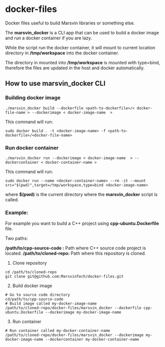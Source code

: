 # docker-files

Docker files useful to build Marsvin libraries or something else.

The **marsvin_docker** is a CLI app that can be used to build a docker image and run a docker container if you are lazy.

While the script run the docker container, it will mount to current location directory in **/tmp/workspace** into the docker container.

The directory in mounted into **/tmp/workspace** is mounted with type=bind, therefore the files are updated in the host and docker automatically.

## How to use **marsvin_docker** CLI

### Building docker image

```
./marsvin_docker build --dockerfile <path-to-dockerfile>/< docker-file-name > --dockerimage < docker-image-name  >
```

This command will run:
```
sudo docker build . -t <docker-image-name> -f <path-to-dockerfile>/<docker-file-name>
```

### Run docker container

```
./marsvin_docker run --dockerimage < docker-image-name  > --dockercontainer < docker-container-name >
```

This command will run:
```
sudo docker run --name <docker-container-name> --rm -it --mount src="$(pwd)",target=/tmp/workspace,type=bind <docker-image-name>
```
where **$(pwd)** is the current directory where the **marsvin_docker** script is called.


### Example:

For example you want to build a C++ project using **cpp-ubuntu.Dockerfile** file.

Two paths:

**/path/to/cpp-source-code :** Path where C++ source code project is located.
**/path/to/cloned-repo:** Path where this repository is cloned.

1. Clone repository

```
cd /path/to/cloned-repo
git clone git@github.com:MarsvinTech/docker-files.git
```

2. Build docker image

```
# Go to source code directory
cd/path/to/cpp-source-code
# Build image called my-docker-image-name
/path/to/cloned-repo/docker-files/marsvin_docker --dockerfile cpp-ubuntu.Dockerfile --dockerimage my-docker-image-name
```

3. Run container

```
# Run container called my-docker-container-name
/path/to/cloned-repo/docker-files/marsvin_docker --dockerimage my-docker-image-name --dockercontainer my-docker-container-name
```

